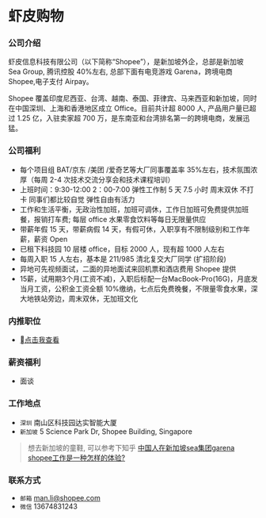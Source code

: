 虾皮购物
==========

### 公司介绍

虾皮信息科技有限公司（以下简称“Shopee”），是新加坡外企，总部是新加坡 Sea Group, 腾讯控股 40%左右, 总部下面有电竞游戏 Garena，跨境电商 Shopee,电子支付 Airpay。

Shopee 覆盖印度尼西亚、台湾、越南、泰国、菲律宾、马来西亚和新加坡，同时在中国深圳、上海和香港地区成立 Office。目前共计超 8000 人, 产品用户量已超过 1.25 亿，入驻卖家超 700 万，是东南亚和台湾排名第一的跨境电商，发展迅猛。

### 公司福利

- 每个项目组 BAT/京东 /美团 /爱奇艺等大厂同事覆盖率 35%左右，技术氛围浓厚（每周 2-4 次技术交流分享会和技术课程培训）
- 上班时间：9:30-12:00 2：00-7:00 弹性工作制 5 天 7.5 小时 周末双休 不打卡 同事们都比较自觉 弹性自由有活力
- 工作和生活平衡，无政治性加班，加班可调休，工作日加班可免费提供加班餐，报销打车费; 每层 office 水果零食饮料等每日无限量供应
- 带薪年假 15 天，带薪病假 14 天，有假可休，入职享有不限制级别和工作年薪，薪资 Open
- 已租下科技园 10 层楼 office，目标 2000 人，现有超 1000 人左右
- 每周入职 15 人左右，基本是 211/985 清北复交大厂同学 (扩招阶段)
- 异地可先视频面试，二面的异地面试来回机票和酒店费用 Shopee 提供
- 15薪，试用期3个月(工资不减)，入职后标配一台MacBook-Pro(16G)，月底发当月工资，公积金工资全额 10%缴纳，七点后免费晚餐，不限量零食水果，深大地铁站旁边，周末双休，无加班文化

### 内推职位

 - [点击我查看](https://app.mokahr.com/recommendation-apply/shopee/2964?recommenderId=163102#/?anchorName=007&sourceToken=&_k=claw7y)

### 薪资福利

- 面谈

### 工作地点

- `深圳` 南山区科技园达实智能大厦
- `新加坡` 5 Science Park Dr, Shopee Building, Singapore

> 想去新加坡的童鞋, 可以参考下知乎 [中国人在新加坡sea集团garena shopee工作是一种怎样的体验?](https://www.zhihu.com/question/268913458)

### 联系方式

- `邮箱` man.li@shopee.com
- `微信` 13674831243